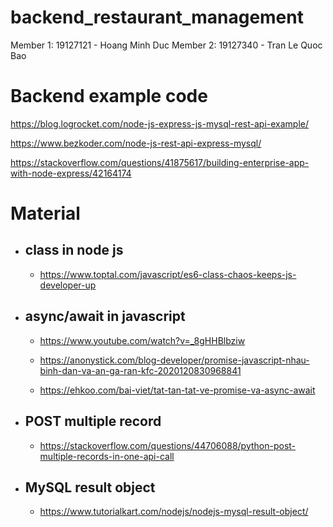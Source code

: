 # backend_restaurant_management

Member 1: 19127121 - Hoang Minh Duc
Member 2: 19127340 - Tran Le Quoc Bao

# Backend example code

https://blog.logrocket.com/node-js-express-js-mysql-rest-api-example/

https://www.bezkoder.com/node-js-rest-api-express-mysql/

https://stackoverflow.com/questions/41875617/building-enterprise-app-with-node-express/42164174

# Material

- ## class in node js

  - https://www.toptal.com/javascript/es6-class-chaos-keeps-js-developer-up

- ## async/await in javascript

  - https://www.youtube.com/watch?v=_8gHHBlbziw

  - https://anonystick.com/blog-developer/promise-javascript-nhau-binh-dan-va-an-ga-ran-kfc-2020120830968841

  - https://ehkoo.com/bai-viet/tat-tan-tat-ve-promise-va-async-await

- ## POST multiple record

  - https://stackoverflow.com/questions/44706088/python-post-multiple-records-in-one-api-call

- ## MySQL result object

  - https://www.tutorialkart.com/nodejs/nodejs-mysql-result-object/
